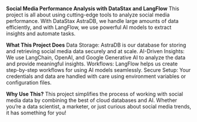 **Social Media Performance Analysis with DataStax and LangFlow**
This project is all about using cutting-edge tools to analyze social media performance. With DataStax AstraDB, we handle large amounts of data efficiently, and with LangFlow, we use powerful AI models to extract insights and automate tasks.

**What This Project Does**
Data Storage: AstraDB is our database for storing and retrieving social media data securely and at scale.
AI-Driven Insights: We use LangChain, OpenAI, and Google Generative AI to analyze the data and provide meaningful insights.
Workflows: LangFlow helps us create step-by-step workflows for using AI models seamlessly.
Secure Setup: Your credentials and data are handled with care using environment variables or configuration files.

**Why Use This?**
This project simplifies the process of working with social media data by combining the best of cloud databases and AI. Whether you’re a data scientist, a marketer, or just curious about social media trends, it has something for you! 
